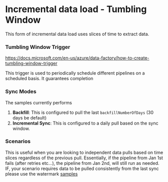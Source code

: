 # Incremental data load - Tumbling Window

This form of incremental data load uses slices of time to extract data. 

### Tumbling Window Trigger

https://docs.microsoft.com/en-us/azure/data-factory/how-to-create-tumbling-window-trigger

This trigger is used to periodically schedule different pipelines on a scheduled basis. It guarantees completion 

### Sync Modes

The samples currently performs 

1. **Backfill**: This is configured to pull the last `backfillNumberOfDays` (30 days be default)
2. **Incremental Sync**: This is configured to a daily pull based on the sync window.

### Scenarios

This is useful when you are looking to independent data pulls based on time slices regardless of the previous pull. Essentially, if the pipeline from Jan 1st fails (after retries etc...), the pipeline from Jan 2nd, will still run as needed. IF, your scenario requires data to be pulled consistently from the last sync please use the watermark [samples](https://github.com/OfficeDev/MS-Graph-Data-Connect/ARMTemplates/incrementaldataload-sqlwatermark-sample)